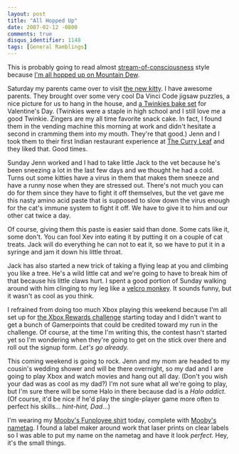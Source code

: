```yaml
---
layout: post
title: "All Hopped Up"
date: 2007-02-12 -0800
comments: true
disqus_identifier: 1148
tags: [General Ramblings]
---
```

This is probably going to read almost
[stream-of-consciousness](http://en.wikipedia.org/wiki/Stream_of_consciousness)
style because [I'm all hopped up on Mountain
Dew](http://www.amazon.com/exec/obidos/ASIN/B000J4P9P8/mhsvortex).

 Saturday my parents came over to visit [the new
kitty](/archive/2007/02/04/introducing-jack.aspx). I have awesome
parents. They brought over some very cool Da Vinci Code jigsaw puzzles,
a nice picture for us to hang in the house, and [a Twinkies bake
set](http://www.bedbathandbeyond.com/product.asp?order_num=-1&SKU=13830282)
for Valentine's Day. (Twinkies were a staple in high school and I still
love me a good Twinkie. Zingers are my all time favorite snack cake. In
fact, I found them in the vending machine this morning at work and
didn't hesitate a second in cramming them into my mouth. They're that
good.) Jenn and I took them to their first Indian restaurant experience
at [The Curry Leaf](http://www.curryleafpdx.com) and they liked that.
Good times.

 Sunday Jenn worked and I had to take little Jack to the vet because
he's been sneezing a lot in the last few days and we thought he had a
cold. Turns out some kitties have a virus in them that makes them sneeze
and have a runny nose when they are stressed out. There's not much you
can do for them since they have to fight it off themselves, but the vet
gave me this nasty amino acid paste that is supposed to slow down the
virus enough for the cat's immune system to fight it off. We have to
give it to him and our other cat twice a day.

 Of course, giving them this paste is easier said than done. Some cats
like it, some don't. You can fool Xev into eating it by putting it on a
couple of cat treats. Jack will do everything he can not to eat it, so
we have to put it in a syringe and jam it down his little throat.

 Jack has also started a new trick of taking a flying leap at you and
climbing you like a tree. He's a wild little cat and we're going to have
to break him of that because his little claws hurt. I spent a good
portion of Sunday walking around with him clinging to my leg like a
[velcro monkey](http://www.puppetjungle.com/hangingcreatures.htm). It
sounds funny, but it wasn't as cool as you think.

 I refrained from doing too much Xbox playing this weekend because I'm
all set up for [the Xbox Rewards challenge](http://www.xbox.com/rewards)
starting today and I didn't want to get a bunch of Gamerpoints that
could be credited toward my run in the challenge. Of course, at the time
I'm writing this, the contest hasn't started yet so I'm wondering when
they're going to get on the stick over there and roll out the signup
form. *Let's go already.*

 This coming weekend is going to rock. Jenn and my mom are headed to my
cousin's wedding shower and will be there overnight, so my dad and I are
going to play Xbox and watch movies and hang out all day. (Don't you
wish your dad was as cool as my dad?) I'm not sure what all we're going
to play, but I'm sure there will be some Halo in there because dad is a
*Halo addict*. (Of course, it'd be nice if he'd play the single-player
game more often to perfect his skills... *hint-hint, Dad*...)

 I'm wearing my [Mooby's Funployee
shirt](http://www.jayandsilentbob.com/morefush.html) today, complete
with [Mooby's nametag](http://www.jayandsilentbob.com/mofunafrcl2.html).
I found a label maker around work that laser prints on clear labels so I
was able to put my name on the nametag and have it look *perfect*. Hey,
it's the small things.
